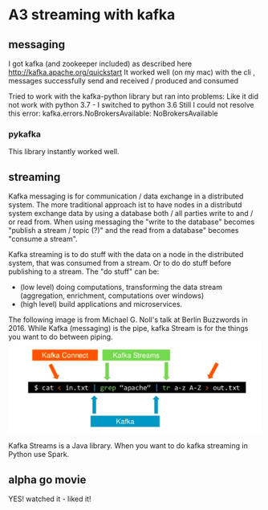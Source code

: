 # A3 streaming with kafka
## messaging
I got kafka (and zookeeper included) as described here 
http://kafka.apache.org/quickstart
It worked well (on my mac) with the cli , messages successfully send and received / produced and consumed

Tried to work with the kafka-python library but ran into problems:
Like it did not work with python 3.7 - I switched to python 3.6
Still I could not resolve this error: kafka.errors.NoBrokersAvailable: NoBrokersAvailable
### pykafka
This library instantly worked well.
## streaming
Kafka messaging is for communication / data exchange in a distributed system. The more traditional approach ist to have nodes in a distributd system exchange data by using a database both / all parties write to and / or read from. When using messaging the "write to the database" becomes "publish a stream / topic (?)" and the read from a database" becomes "consume a stream".

Kafka streaming is to do stuff with the data on a node in the distributed system, that was consumed from a stream. Or to do do stuff before publishing to a stream. The "do stuff" can be: 
* (low level) doing computations, transforming the data stream (aggregation, enrichment, computations over windows)
* (high level) build applications and microservices.

The following image is from Michael G. Noll's talk at Berlin Buzzwords in 2016. While Kafka (messaging) is the pipe, kafka Stream is for the things you want to do between piping.
![image](./kafka-compare-linux-pipe.png)

Kafka Streams is a Java library. When you want to do kafka streaming in Python use Spark.
## alpha go movie
YES! watched it - liked it!
